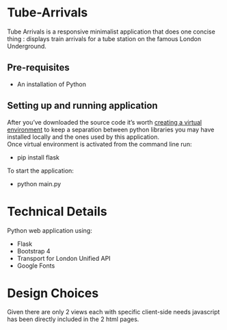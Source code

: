 # Tube-Arrivals
Tube Arrivals is a responsive minimalist application that does one concise thing : displays train arrivals for a tube station on the famous London Underground.

## Pre-requisites
* An installation of Python
## Setting up and running application
After you’ve downloaded the source code it’s worth [creating a virtual environment](https://uoa-eresearch.github.io/eresearch-cookbook/recipe/2014/11/26/python-virtual-env/) to keep a separation between python libraries you may have installed locally and the ones used by this application.  
Once virtual environment is activated from the command line run:  
* pip install flask 
   
To start the application:  
* python main.py

# Technical Details
Python web application using:
* Flask
* Bootstrap 4
* Transport for London Unified API
* Google Fonts

# Design Choices
Given there are only 2 views each with specific client-side needs javascript has been directly included in the 2 html pages.
